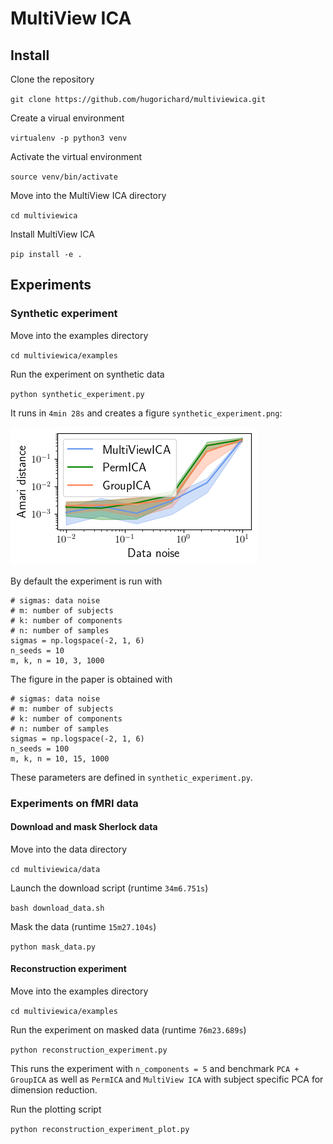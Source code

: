 # MultiView ICA

## Install

Clone the repository

`git clone https://github.com/hugorichard/multiviewica.git`

Create a virual environment

`virtualenv -p python3 venv`


Activate the virtual environment

`source venv/bin/activate`

Move into the MultiView ICA directory

``cd multiviewica``

Install MultiView ICA

`pip install -e .`

## Experiments

### Synthetic experiment

Move into the examples directory

``cd multiviewica/examples``

Run the experiment on synthetic data

`python synthetic_experiment.py`

It runs in `4min 28s` and creates a figure `synthetic_experiment.png`:

![synthetic_experiment](./examples/synthetic_experiment.png)

By default the experiment is run with
```
# sigmas: data noise
# m: number of subjects
# k: number of components
# n: number of samples
sigmas = np.logspace(-2, 1, 6)
n_seeds = 10
m, k, n = 10, 3, 1000
```

The figure in the paper is obtained with
```
# sigmas: data noise
# m: number of subjects
# k: number of components
# n: number of samples
sigmas = np.logspace(-2, 1, 6)
n_seeds = 100
m, k, n = 10, 15, 1000
```
These parameters are defined in `synthetic_experiment.py`.

### Experiments on fMRI data

#### Download and mask Sherlock data

Move into the data directory

``cd multiviewica/data``

Launch the download script (runtime ``34m6.751s``)

`` bash download_data.sh ``

Mask the data (runtime ``15m27.104s``)

``python mask_data.py``

#### Reconstruction experiment

Move into the examples directory

``cd multiviewica/examples``

Run the experiment on masked data (runtime ``76m23.689s``)

``python reconstruction_experiment.py``

This runs the experiment with ``n_components = 5`` and benchmark ``PCA + GroupICA`` as well as ``PermICA`` and ``MultiView ICA`` with subject specific PCA for dimension reduction.

Run the plotting script

``python reconstruction_experiment_plot.py``
